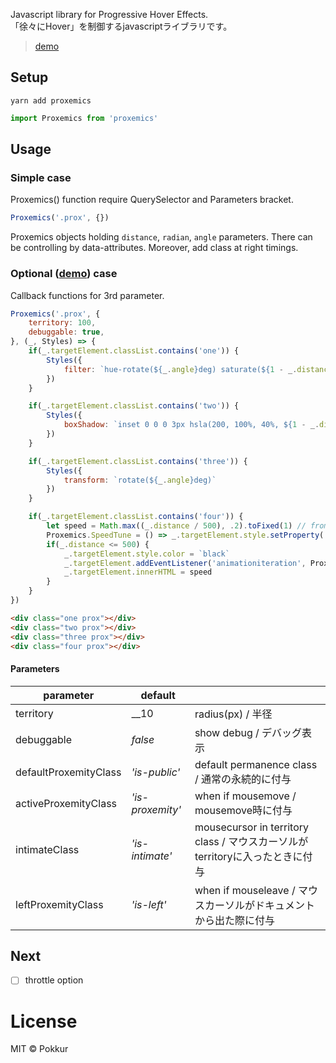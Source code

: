 Javascript library for Progressive Hover Effects.  
「徐々にHover」を制御するjavascriptライブラリです。
> [demo](https://pokkur.github.io/proxemics/)

## Setup

```command
yarn add proxemics
```

```js
import Proxemics from 'proxemics'
```

## Usage

### Simple case

Proxemics() function require QuerySelector and Parameters bracket.

```js
Proxemics('.prox', {})
```

Proxemics objects holding `distance`, `radian`, `angle` parameters.
There can be controlling by data-attributes.
Moreover, add class at right timings.

### Optional ([demo](https://pokkur.github.io/proxemics/)) case

Callback functions for 3rd parameter.

```js
Proxemics('.prox', {
    territory: 100,
    debuggable: true,
}, (_, Styles) => {
    if(_.targetElement.classList.contains('one')) {
        Styles({
            filter: `hue-rotate(${_.angle}deg) saturate(${1 - _.distance * .005})`
        })
    }

    if(_.targetElement.classList.contains('two')) {
        Styles({
            boxShadow: `inset 0 0 0 3px hsla(200, 100%, 40%, ${1 - _.distance * .005}`
        })
    }

    if(_.targetElement.classList.contains('three')) {
        Styles({
            transform: `rotate(${_.angle}deg)`
        })
    }

    if(_.targetElement.classList.contains('four')) {
        let speed = Math.max((_.distance / 500), .2).toFixed(1) // from 1 to .2
        Proxemics.SpeedTune = () => _.targetElement.style.setProperty('--speed', `${speed}s`)
        if(_.distance <= 500) {
            _.targetElement.style.color = `black`
            _.targetElement.addEventListener('animationiteration', Proxemics.SpeedTune)
            _.targetElement.innerHTML = speed
        }
    }
})
```

```html
<div class="one prox"></div>
<div class="two prox"></div>
<div class="three prox"></div>
<div class="four prox"></div>
```

#### Parameters

|       parameter       |     default      |                                                                              |
| --------------------- | ---------------- | ---------------------------------------------------------------------------- |
| territory             | __10             | radius(px) / 半径                                                            |
| debuggable            | _false_          | show debug / デバッグ表示                                                    |
| defaultProxemityClass | _'is-public'_    | default permanence class / 通常の永続的に付与                                |
| activeProxemityClass  | _'is-proxemity'_ | when if mousemove / mousemove時に付与                                        |
| intimateClass         | _'is-intimate'_  | mousecursor in territory class / マウスカーソルがterritoryに入ったときに付与 |
| leftProxemityClass    | _'is-left'_      | when if mouseleave / マウスカーソルがドキュメントから出た際に付与            |

## Next

- [ ] throttle option

# License

MIT © Pokkur
